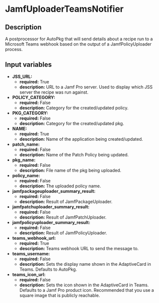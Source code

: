 # JamfUploaderTeamsNotifier

## Description

A postprocessor for AutoPkg that will send details about a recipe run to a Microsoft Teams webhook based on the output of a JamfPolicyUploader process.

## Input variables

- **JSS_URL:**
  - **required:** True
  - **description:** URL to a Jamf Pro server. Used to display which JSS server the recipe was run against.
- **POLICY_CATEGORY:**
  - **required:** False
  - **description:** Category for the created/updated policy.
- **PKG_CATEGORY:**
  - **required:** False
  - **description:** Category for the created/updated pkg.
- **NAME:**
  - **required:** True
  - **description:** Name of the application being created/updated.
- **patch_name:**
  - **required:** False
  - **description:** Name of the Patch Policy being updated.
- **pkg_name:**
  - **required:** False
  - **description:** File name of the pkg being uploaded.
- **policy_name:**
  - **required:** False
  - **description:** The uploaded policy name.
- **jamfpackageuploader_summary_result:**
  - **required:** False
  - **description:** Result of JamfPackageUploader.
- **jamfpatchuploader_summary_result:**
  - **required:** False
  - **description:** Result of JamfPatchUploader.
- **jamfpolicyuploader_summary_result:**
  - **required:** False
  - **description:** Result of JamfPolicyUploader.
- **teams_webhook_url:**
  - **required:** True
  - **description:** Teams webhook URL to send the message to.
- **teams_username:**
  - **required:** False
  - **description:** Sets the display name shown in the AdaptiveCard in Teams. Defaults to AutoPkg.
- **teams_icon_url:**
  - **required:** False
  - **description:** Sets the icon shown in the AdaptiveCard in Teams. Defaults to a Jamf Pro product icon. Recommended that you use a square image that is publicly reachable.
